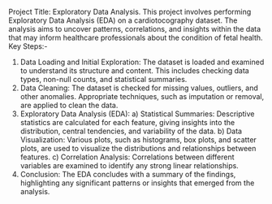 Project Title: Exploratory Data Analysis.
This project involves performing Exploratory Data Analysis (EDA) on a cardiotocography dataset. The analysis aims to uncover patterns, correlations, and insights within the data that may inform healthcare professionals about the condition of fetal health.
Key Steps:-
1) Data Loading and Initial Exploration: The dataset is loaded and examined to understand its structure and content. This includes checking data types, non-null counts, and statistical summaries.
2) Data Cleaning: The dataset is checked for missing values, outliers, and other anomalies. Appropriate techniques, such as imputation or removal, are applied to clean the data.
3) Exploratory Data Analysis (EDA):
                  a) Statistical Summaries: Descriptive statistics are calculated for each feature, giving insights into the distribution, central tendencies, and variability of the data.
                  b) Data Visualization: Various plots, such as histograms, box plots, and scatter plots, are used to visualize the distributions and relationships between features.
                  c) Correlation Analysis: Correlations between different variables are examined to identify any strong linear relationships.
4) Conclusion: The EDA concludes with a summary of the findings, highlighting any significant patterns or insights that emerged from the analysis.
